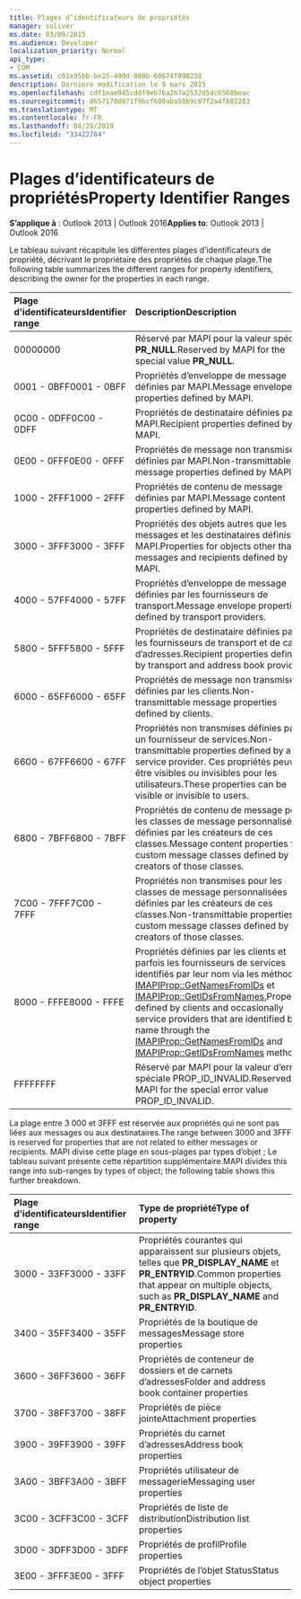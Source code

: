 ```yaml
---
title: Plages d’identificateurs de propriétés
manager: soliver
ms.date: 03/09/2015
ms.audience: Developer
localization_priority: Normal
api_type:
- COM
ms.assetid: c01e95bb-be25-490d-880b-60674f890258
description: Dernière modification le 9 mars 2015
ms.openlocfilehash: cdf1eae945cddf9eb76a2b7a2532d5dc6568beac
ms.sourcegitcommit: 8657170d071f9bcf680aba50b9c07f2a4fb82283
ms.translationtype: MT
ms.contentlocale: fr-FR
ms.lasthandoff: 04/28/2019
ms.locfileid: "33422704"
---
```

# <a name="property-identifier-ranges"></a><span data-ttu-id="51bf9-103">Plages d’identificateurs de propriétés</span><span class="sxs-lookup"><span data-stu-id="51bf9-103">Property Identifier Ranges</span></span>

  
  
<span data-ttu-id="51bf9-104">**S’applique à** : Outlook 2013 | Outlook 2016</span><span class="sxs-lookup"><span data-stu-id="51bf9-104">**Applies to**: Outlook 2013 | Outlook 2016</span></span> 
  
<span data-ttu-id="51bf9-105">Le tableau suivant récapitule les différentes plages d’identificateurs de propriété, décrivant le propriétaire des propriétés de chaque plage.</span><span class="sxs-lookup"><span data-stu-id="51bf9-105">The following table summarizes the different ranges for property identifiers, describing the owner for the properties in each range.</span></span>
  
|<span data-ttu-id="51bf9-106">**Plage d’identificateurs**</span><span class="sxs-lookup"><span data-stu-id="51bf9-106">**Identifier range**</span></span>|<span data-ttu-id="51bf9-107">**Description**</span><span class="sxs-lookup"><span data-stu-id="51bf9-107">**Description**</span></span>|
|:-----|:-----|
|<span data-ttu-id="51bf9-108">0000</span><span class="sxs-lookup"><span data-stu-id="51bf9-108">0000</span></span>  <br/> |<span data-ttu-id="51bf9-109">Réservé par MAPI pour la valeur spéciale **PR_NULL**.</span><span class="sxs-lookup"><span data-stu-id="51bf9-109">Reserved by MAPI for the special value **PR_NULL**.</span></span>  <br/> |
|<span data-ttu-id="51bf9-110">0001 - 0BFF</span><span class="sxs-lookup"><span data-stu-id="51bf9-110">0001 - 0BFF</span></span>  <br/> |<span data-ttu-id="51bf9-111">Propriétés d’enveloppe de message définies par MAPI.</span><span class="sxs-lookup"><span data-stu-id="51bf9-111">Message envelope properties defined by MAPI.</span></span>  <br/> |
|<span data-ttu-id="51bf9-112">0C00 - 0DFF</span><span class="sxs-lookup"><span data-stu-id="51bf9-112">0C00 - 0DFF</span></span>  <br/> |<span data-ttu-id="51bf9-113">Propriétés de destinataire définies par MAPI.</span><span class="sxs-lookup"><span data-stu-id="51bf9-113">Recipient properties defined by MAPI.</span></span>  <br/> |
|<span data-ttu-id="51bf9-114">0E00 - 0FFF</span><span class="sxs-lookup"><span data-stu-id="51bf9-114">0E00 - 0FFF</span></span>  <br/> |<span data-ttu-id="51bf9-115">Propriétés de message non transmises définies par MAPI.</span><span class="sxs-lookup"><span data-stu-id="51bf9-115">Non-transmittable message properties defined by MAPI.</span></span>  <br/> |
|<span data-ttu-id="51bf9-116">1000 - 2FFF</span><span class="sxs-lookup"><span data-stu-id="51bf9-116">1000 - 2FFF</span></span>  <br/> |<span data-ttu-id="51bf9-117">Propriétés de contenu de message définies par MAPI.</span><span class="sxs-lookup"><span data-stu-id="51bf9-117">Message content properties defined by MAPI.</span></span>  <br/> |
|<span data-ttu-id="51bf9-118">3000 - 3FFF</span><span class="sxs-lookup"><span data-stu-id="51bf9-118">3000 - 3FFF</span></span>  <br/> |<span data-ttu-id="51bf9-119">Propriétés des objets autres que les messages et les destinataires définis par MAPI.</span><span class="sxs-lookup"><span data-stu-id="51bf9-119">Properties for objects other than messages and recipients defined by MAPI.</span></span>  <br/> |
|<span data-ttu-id="51bf9-120">4000 - 57FF</span><span class="sxs-lookup"><span data-stu-id="51bf9-120">4000 - 57FF</span></span>  <br/> |<span data-ttu-id="51bf9-121">Propriétés d’enveloppe de message définies par les fournisseurs de transport.</span><span class="sxs-lookup"><span data-stu-id="51bf9-121">Message envelope properties defined by transport providers.</span></span>  <br/> |
|<span data-ttu-id="51bf9-122">5800 - 5FFF</span><span class="sxs-lookup"><span data-stu-id="51bf9-122">5800 - 5FFF</span></span>  <br/> |<span data-ttu-id="51bf9-123">Propriétés de destinataire définies par les fournisseurs de transport et de carnet d’adresses.</span><span class="sxs-lookup"><span data-stu-id="51bf9-123">Recipient properties defined by transport and address book providers.</span></span>  <br/> |
|<span data-ttu-id="51bf9-124">6000 - 65FF</span><span class="sxs-lookup"><span data-stu-id="51bf9-124">6000 - 65FF</span></span>  <br/> |<span data-ttu-id="51bf9-125">Propriétés de message non transmises définies par les clients.</span><span class="sxs-lookup"><span data-stu-id="51bf9-125">Non-transmittable message properties defined by clients.</span></span>  <br/> |
|<span data-ttu-id="51bf9-126">6600 - 67FF</span><span class="sxs-lookup"><span data-stu-id="51bf9-126">6600 - 67FF</span></span>  <br/> |<span data-ttu-id="51bf9-127">Propriétés non transmises définies par un fournisseur de services.</span><span class="sxs-lookup"><span data-stu-id="51bf9-127">Non-transmittable properties defined by a service provider.</span></span> <span data-ttu-id="51bf9-128">Ces propriétés peuvent être visibles ou invisibles pour les utilisateurs.</span><span class="sxs-lookup"><span data-stu-id="51bf9-128">These properties can be visible or invisible to users.</span></span>  <br/> |
|<span data-ttu-id="51bf9-129">6800 - 7BFF</span><span class="sxs-lookup"><span data-stu-id="51bf9-129">6800 - 7BFF</span></span>  <br/> |<span data-ttu-id="51bf9-130">Propriétés de contenu de message pour les classes de message personnalisées définies par les créateurs de ces classes.</span><span class="sxs-lookup"><span data-stu-id="51bf9-130">Message content properties for custom message classes defined by creators of those classes.</span></span>  <br/> |
|<span data-ttu-id="51bf9-131">7C00 - 7FFF</span><span class="sxs-lookup"><span data-stu-id="51bf9-131">7C00 - 7FFF</span></span>  <br/> |<span data-ttu-id="51bf9-132">Propriétés non transmises pour les classes de message personnalisées définies par les créateurs de ces classes.</span><span class="sxs-lookup"><span data-stu-id="51bf9-132">Non-transmittable properties for custom message classes defined by creators of those classes.</span></span>  <br/> |
|<span data-ttu-id="51bf9-133">8000 - FFFE</span><span class="sxs-lookup"><span data-stu-id="51bf9-133">8000 - FFFE</span></span>  <br/> |<span data-ttu-id="51bf9-134">Propriétés définies par les clients et parfois les fournisseurs de services identifiés par leur nom via les méthodes [IMAPIProp::GetNamesFromIDs](imapiprop-getnamesfromids.md) et [IMAPIProp::GetIDsFromNames.](imapiprop-getidsfromnames.md)</span><span class="sxs-lookup"><span data-stu-id="51bf9-134">Properties defined by clients and occasionally service providers that are identified by name through the [IMAPIProp::GetNamesFromIDs](imapiprop-getnamesfromids.md) and [IMAPIProp::GetIDsFromNames](imapiprop-getidsfromnames.md) methods.</span></span>  <br/> |
|<span data-ttu-id="51bf9-135">FFFF</span><span class="sxs-lookup"><span data-stu-id="51bf9-135">FFFF</span></span>  <br/> |<span data-ttu-id="51bf9-136">Réservé par MAPI pour la valeur d’erreur spéciale PROP_ID_INVALID.</span><span class="sxs-lookup"><span data-stu-id="51bf9-136">Reserved by MAPI for the special error value PROP_ID_INVALID.</span></span>  <br/> |
   
<span data-ttu-id="51bf9-137">La plage entre 3 000 et 3FFF est réservée aux propriétés qui ne sont pas liées aux messages ou aux destinataires.</span><span class="sxs-lookup"><span data-stu-id="51bf9-137">The range between 3000 and 3FFF is reserved for properties that are not related to either messages or recipients.</span></span> <span data-ttu-id="51bf9-138">MAPI divise cette plage en sous-plages par types d’objet ; Le tableau suivant présente cette répartition supplémentaire.</span><span class="sxs-lookup"><span data-stu-id="51bf9-138">MAPI divides this range into sub-ranges by types of object; the following table shows this further breakdown.</span></span> 
  
|<span data-ttu-id="51bf9-139">**Plage d’identificateurs**</span><span class="sxs-lookup"><span data-stu-id="51bf9-139">**Identifier range**</span></span>|<span data-ttu-id="51bf9-140">**Type de propriété**</span><span class="sxs-lookup"><span data-stu-id="51bf9-140">**Type of property**</span></span>|
|:-----|:-----|
|<span data-ttu-id="51bf9-141">3000 - 33FF</span><span class="sxs-lookup"><span data-stu-id="51bf9-141">3000 - 33FF</span></span>  <br/> |<span data-ttu-id="51bf9-142">Propriétés courantes qui apparaissent sur plusieurs objets, telles que **PR_DISPLAY_NAME** et **PR_ENTRYID**.</span><span class="sxs-lookup"><span data-stu-id="51bf9-142">Common properties that appear on multiple objects, such as **PR_DISPLAY_NAME** and **PR_ENTRYID**.</span></span>  <br/> |
|<span data-ttu-id="51bf9-143">3400 - 35FF</span><span class="sxs-lookup"><span data-stu-id="51bf9-143">3400 - 35FF</span></span>  <br/> |<span data-ttu-id="51bf9-144">Propriétés de la boutique de messages</span><span class="sxs-lookup"><span data-stu-id="51bf9-144">Message store properties</span></span>  <br/> |
|<span data-ttu-id="51bf9-145">3600 - 36FF</span><span class="sxs-lookup"><span data-stu-id="51bf9-145">3600 - 36FF</span></span>  <br/> |<span data-ttu-id="51bf9-146">Propriétés de conteneur de dossiers et de carnets d’adresses</span><span class="sxs-lookup"><span data-stu-id="51bf9-146">Folder and address book container properties</span></span>  <br/> |
|<span data-ttu-id="51bf9-147">3700 - 38FF</span><span class="sxs-lookup"><span data-stu-id="51bf9-147">3700 - 38FF</span></span>  <br/> |<span data-ttu-id="51bf9-148">Propriétés de pièce jointe</span><span class="sxs-lookup"><span data-stu-id="51bf9-148">Attachment properties</span></span>  <br/> |
|<span data-ttu-id="51bf9-149">3900 - 39FF</span><span class="sxs-lookup"><span data-stu-id="51bf9-149">3900 - 39FF</span></span>  <br/> |<span data-ttu-id="51bf9-150">Propriétés du carnet d’adresses</span><span class="sxs-lookup"><span data-stu-id="51bf9-150">Address book properties</span></span>  <br/> |
|<span data-ttu-id="51bf9-151">3A00 - 3BFF</span><span class="sxs-lookup"><span data-stu-id="51bf9-151">3A00 - 3BFF</span></span>  <br/> |<span data-ttu-id="51bf9-152">Propriétés utilisateur de messagerie</span><span class="sxs-lookup"><span data-stu-id="51bf9-152">Messaging user properties</span></span>  <br/> |
|<span data-ttu-id="51bf9-153">3C00 - 3CFF</span><span class="sxs-lookup"><span data-stu-id="51bf9-153">3C00 - 3CFF</span></span>  <br/> |<span data-ttu-id="51bf9-154">Propriétés de liste de distribution</span><span class="sxs-lookup"><span data-stu-id="51bf9-154">Distribution list properties</span></span>  <br/> |
|<span data-ttu-id="51bf9-155">3D00 - 3DFF</span><span class="sxs-lookup"><span data-stu-id="51bf9-155">3D00 - 3DFF</span></span>  <br/> |<span data-ttu-id="51bf9-156">Propriétés de profil</span><span class="sxs-lookup"><span data-stu-id="51bf9-156">Profile properties</span></span>  <br/> |
|<span data-ttu-id="51bf9-157">3E00 - 3FFF</span><span class="sxs-lookup"><span data-stu-id="51bf9-157">3E00 - 3FFF</span></span>  <br/> |<span data-ttu-id="51bf9-158">Propriétés de l’objet Status</span><span class="sxs-lookup"><span data-stu-id="51bf9-158">Status object properties</span></span>  <br/> |
   

